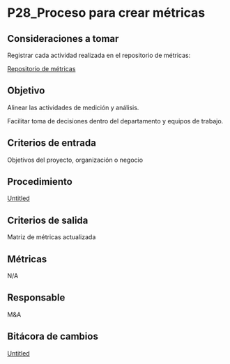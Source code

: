 # P28_Proceso para crear métricas

## **Consideraciones a tomar**

Registrar cada actividad realizada en el repositorio de métricas:

[Repositorio de métricas](../../Repositorio%20de%20me%CC%81tricas%20a5949ddaac054f92bc72fbb179820242.md)

## **Objetivo**

Alinear las actividades de medición y análisis.

Facilitar toma de decisiones dentro del departamento y equipos de trabajo.

## **Criterios de entrada**

Objetivos del proyecto, organización o negocio

## **Procedimiento**

[Untitled](P28_Proceso%20para%20crear%20me%CC%81tricas%2042dbab27f9954ea6a9c795b460e486c0/Untitled%20Database%20ec55a919847a43a88616175cb12bfcbe.csv)

## **Criterios de salida**

Matriz de métricas actualizada

## **Métricas**

N/A

## **Responsable**

M&A

## Bitácora de cambios

[Untitled](P28_Proceso%20para%20crear%20me%CC%81tricas%2042dbab27f9954ea6a9c795b460e486c0/Untitled%20Database%20cb88faedb2414b92a660fc14a55e953a.csv)